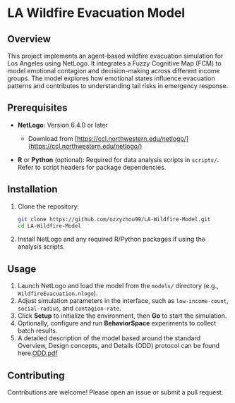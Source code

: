# LA Wildfire Evacuation Model

## Overview

This project implements an agent-based wildfire evacuation simulation for Los Angeles using NetLogo. It integrates a Fuzzy Cognitive Map (FCM) to model emotional contagion and decision-making across different income groups. The model explores how emotional states influence evacuation patterns and contributes to understanding tail risks in emergency response.

## Prerequisites

* **NetLogo**: Version 6.4.0 or later

  * Download from [https://ccl.northwestern.edu/netlogo/](https://ccl.northwestern.edu/netlogo/)
* **R** or **Python** (optional): Required for data analysis scripts in `scripts/`. Refer to script headers for package dependencies.

## Installation

1. Clone the repository:

   ```bash
   git clone https://github.com/ozzyzhou99/LA-Wildfire-Model.git
   cd LA-Wildfire-Model
   ```
2. Install NetLogo and any required R/Python packages if using the analysis scripts.

## Usage

1. Launch NetLogo and load the model from the `models/` directory (e.g., `WildfireEvacuation.nlogo`).
2. Adjust simulation parameters in the interface, such as `low-income-count`, `social-radius`, and `contagion-rate`.
3. Click **Setup** to initialize the environment, then **Go** to start the simulation.
4. Optionally, configure and run **BehaviorSpace** experiments to collect batch results.
5. A detailed description of the model based around the standard Overview, Design concepts, and Details (ODD) protocol can be found here.[ODD.pdf](https://github.com/ozzyzhou99/LA-Wildfire-Model/blob/main/ODD.pdf)

## Contributing

Contributions are welcome! Please open an issue or submit a pull request. 

